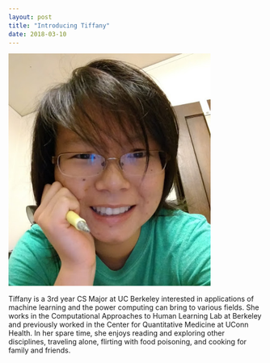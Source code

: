 ```yaml
---
layout: post
title: "Introducing Tiffany"
date: 2018-03-10
---
```



<img src="http://github.com/STAT198-Spring18/STAT198-Spring18.github.io/blob/master/_posts/tiffany.jpg" alt="tiffany" style="width: 400px;"/>


Tiffany is a 3rd year CS Major at UC Berkeley interested in applications of machine learning and the power computing can bring to various fields. She works in the Computational Approaches to Human Learning Lab at Berkeley and previously worked in the Center for Quantitative Medicine at UConn Health. In her spare time, she enjoys reading and exploring other disciplines, traveling alone, flirting with food poisoning, and cooking for family and friends.